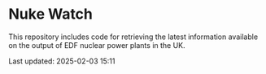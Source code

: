 # Nuke Watch

This repository includes code for retrieving the latest information available on the output of EDF nuclear power plants in the UK.

Last updated: 2025-02-03 15:11